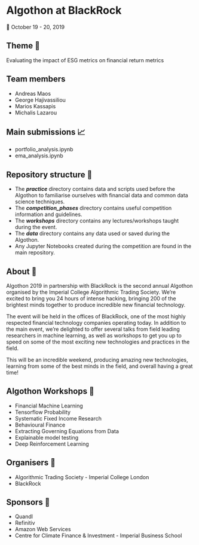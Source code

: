 # Algothon at BlackRock
:date: October 19 - 20, 2019

## Theme :evergreen_tree:
Evaluating the impact of ESG metrics on financial return metrics

## Team members
* Andreas Maos
* George Hajivassiliou
* Marios Kassapis
* Michalis Lazarou

## Main submissions :chart_with_upwards_trend:
* portfolio_analysis.ipynb
* ema_analysis.ipynb

## Repository structure :open_file_folder:
* The ***practice*** directory contains data and scripts used before the Algothon to familiarise ourselves with financial data and common data science techniques.
* The ***competition_phases*** directory contains useful competition information and guidelines.
* The ***workshops*** directory contains any lectures/workshops taught during the event.
* The ***data*** directory contains any data used or saved during the Algothon.
* Any Jupyter Notebooks created during the competition are found in the main repository.

## About :pencil:
Algothon 2019 in partnership with BlackRock is the second annual Algothon organised by the Imperial College Algorithmic Trading Society. We’re excited to bring you 24 hours of intense hacking, bringing 200 of the brightest minds together to produce incredible new financial technology.

The event will be held in the offices of BlackRock, one of the most highly respected financial technology companies operating today. In addition to the main event, we’re delighted to offer several talks from field leading researchers in machine learning, as well as workshops to get you up to speed on some of the most exciting new technologies and practices in the field.

This will be an incredible weekend, producing amazing new technologies, learning from some of the best minds in the field, and overall having a great time!

## Algothon Workshops :blue_book:
* Financial Machine Learning
* Tensorflow Probability
* Systematic Fixed Income Research
* Behavioural Finance
* Extracting Governing Equations from Data
* Explainable model testing
* Deep Reinforcement Learning

## Organisers :office:
* Algorithmic Trading Society - Imperial College London
* BlackRock

## Sponsors :bank:
* Quandl
* Refinitiv
* Amazon Web Services
* Centre for Climate Finance & Investment - Imperial Business School
